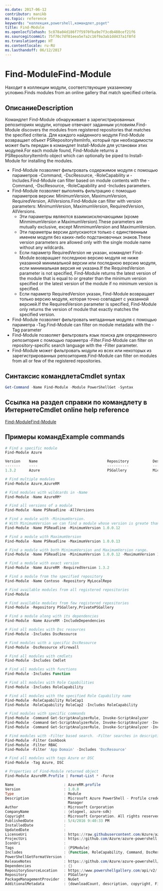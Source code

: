 ```yaml
---
ms.date: 2017-06-12
contributor: manikb
ms.topic: reference
keywords: "коллекция,powershell,командлет,psget"
title: Find-Module
ms.openlocfilehash: 5c878a04d186f7f5970fba9e7f3cdb480cef21f6
ms.sourcegitcommit: 75f70c7df01eea5e7a2c16f9a3ab1dd437a1f8fd
ms.translationtype: HT
ms.contentlocale: ru-RU
ms.lasthandoff: 06/12/2017
---
```

# <a name="find-module"></a><span data-ttu-id="38a6f-103">Find-Module</span><span class="sxs-lookup"><span data-stu-id="38a6f-103">Find-Module</span></span>
<span data-ttu-id="38a6f-104">Находит в коллекции модули, соответствующие указанному условию.</span><span class="sxs-lookup"><span data-stu-id="38a6f-104">Finds modules from an online gallery that match specified criteria.</span></span>

## <a name="description"></a><span data-ttu-id="38a6f-105">Описание</span><span class="sxs-lookup"><span data-stu-id="38a6f-105">Description</span></span>
<span data-ttu-id="38a6f-106">Командлет Find-Module обнаруживает в зарегистрированных репозиториях модули, которые отвечают заданным условиям.</span><span class="sxs-lookup"><span data-stu-id="38a6f-106">Find-Module discovers the modules from registered repositories that matches the specified criteria.</span></span>
<span data-ttu-id="38a6f-107">Для каждого найденного модуля Find-Module возвращает объект PSRepositoryItemInfo, который при необходимости может быть передан в командлет Install-Module для установки этих модулей.</span><span class="sxs-lookup"><span data-stu-id="38a6f-107">For each module found, Find-Module returns a PSRepositoryItemInfo object which can optionally be piped to Install-Module for installing the modules.</span></span>

- <span data-ttu-id="38a6f-108">Find-Module позволяет фильтровать содержимое модуля с помощью параметров -Command, -DscResource, -RoleCapability и -Includes.</span><span class="sxs-lookup"><span data-stu-id="38a6f-108">Find-Module can filter based on module contents with the -Command, -DscResource, -RoleCapability and -Includes parameters.</span></span>
- <span data-ttu-id="38a6f-109">Find-Module позволяет выполнять фильтрацию с помощью параметров версии: MinimumVersion, MaximumVersion, RequiredVersion, AllVersions.</span><span class="sxs-lookup"><span data-stu-id="38a6f-109">Find-Module can filter with version parameters: MinimumVersion, MaximumVersion, RequiredVersion, AllVersions.</span></span>
  - <span data-ttu-id="38a6f-110">Эти параметры являются взаимоисключающими (кроме MinmimumVersion и MaximumVersion).</span><span class="sxs-lookup"><span data-stu-id="38a6f-110">These parameters are mutually exclusive, except MinmimumVersion and MaximumVersion.</span></span>
  - <span data-ttu-id="38a6f-111">Эти параметры версии допускаются только с единственным именем модуля без каких-либо подстановочных знаков.</span><span class="sxs-lookup"><span data-stu-id="38a6f-111">These version parameters are allowed only with the single module name without any wildcards.</span></span>
  - <span data-ttu-id="38a6f-112">Если параметр RequiredVersion не указан, командлет Find-Module возвращает последнюю версию модуля не ниже указанной минимальной версии или последнюю версию модуля, если минимальная версия не указана.</span><span class="sxs-lookup"><span data-stu-id="38a6f-112">If the RequiredVersion parameter is not specified, Find-Module returns the latest version of the module that is equal to or greater than the minimum version specified or the latest version of the module if no minimum version is specified.</span></span> 
  - <span data-ttu-id="38a6f-113">Если параметр RequiredVersion указан, Find-Module возвращает только версию модуля, которая точно совпадает с указанной версией.</span><span class="sxs-lookup"><span data-stu-id="38a6f-113">If the RequiredVersion parameter is specified, Find-Module only returns the version of module that exactly matches the specified version.</span></span>
- <span data-ttu-id="38a6f-114">Find-Module позволяет фильтровать метаданные модуля с помощью параметра -Tag.</span><span class="sxs-lookup"><span data-stu-id="38a6f-114">Find-Module can filter on module metadata with the -Tag parameter</span></span>
- <span data-ttu-id="38a6f-115">Find-Module позволяет фильтровать язык поиска для определенного репозитория с помощью параметра -Filter.</span><span class="sxs-lookup"><span data-stu-id="38a6f-115">Find-Module can filter on repository-specific search language with the -Filter parameter.</span></span>
- <span data-ttu-id="38a6f-116">Find-Module может фильтровать модули из всех или некоторых из зарегистрированных репозиториев.</span><span class="sxs-lookup"><span data-stu-id="38a6f-116">Find-Module can filter on modules from all or few of the registered repositories.</span></span>

## <a name="cmdlet-syntax"></a><span data-ttu-id="38a6f-117">Синтаксис командлета</span><span class="sxs-lookup"><span data-stu-id="38a6f-117">Cmdlet syntax</span></span>
```powershell
Get-Command -Name Find-Module -Module PowerShellGet -Syntax
```

## <a name="cmdlet-online-help-reference"></a><span data-ttu-id="38a6f-118">Ссылка на раздел справки по командлету в Интернете</span><span class="sxs-lookup"><span data-stu-id="38a6f-118">Cmdlet online help reference</span></span>

[<span data-ttu-id="38a6f-119">Find-Module</span><span class="sxs-lookup"><span data-stu-id="38a6f-119">Find-Module</span></span>](http://go.microsoft.com/fwlink/?LinkID=398574)

## <a name="example-commands"></a><span data-ttu-id="38a6f-120">Примеры команд</span><span class="sxs-lookup"><span data-stu-id="38a6f-120">Example commands</span></span>
```powershell
# Find a specific module
Find-Module Azure

Version    Name                                Repository           Description
-------    ----                                ----------           -----------
1.3.2      Azure                               PSGallery            Microsoft Azure PowerShell - Service Management

# Find multiple modules
Find-Module Azure,AzureRM

# Find modules with wildcards in -Name
Find-Module -Name AzureRM*

# Find all versions of a module
Find-Module -Name PSReadline -AllVersions

# Find a module with -MinimumVersion. 
# With MinimumVersion we can find a module whose version is greate than or equal to the specified MinimumVersion value.
Find-Module -Name PSReadline -MinimumVersion 1.0.0.12

# Find a module with MaximumVersion
Find-Module -Name PSReadline -MaximumVersion 1.0.0.13

# Find a module with both MinimumVersion and MaximumVersion range.
Find-Module -Name PSReadline -MinimumVersion 1.0.0.12 -MaximumVersion 1.0.0.13

# Find a module with exact version
Find-Module -Name AzureRM -RequiredVersion 1.3.2

# Find a module from the specified repository
Find-Module -Name Contoso -Repository MyLocalRepo

# Find available modules from all registered repositories
Find-Module

# Find available modules from few registered repositories
Find-Module -Repository PSGallery,PrivatePSGallery

# Find a module along with its dependencies
Find-Module -Name AzureRM -IncludeDependencies

# Find all modules with Dsc resources
Find-Module -Includes DscResource

# Find modules with a specific DscResource
Find-Module -DscResource xFirewall

# Find all modules with cmdlets
Find-Module -Includes Cmdlet

# Find all modules with functions
Find-Module -Includes Function

# Find all modules with Role Capabilities
Find-Module -Includes RoleCapability

# Find all modules with the specified Role Capability name
Find-Module -RoleCapability RoleCap1
Find-Module -RoleCapability RoleCap2 -Includes RoleCapability

# Find modules with specific commands
Find-Module -Command Get-ScriptAnalyzerRule, Invoke-ScriptAnalyzer
Find-Module -Command Get-ScriptAnalyzerRule, Invoke-ScriptAnalyzer -Includes Cmdlet
Find-Module -Command Get-ScriptAnalyzerRule, Invoke-ScriptAnalyzer -Includes Function

# Find modules with -Filter based search. -Filter searches in description and names
Find-Module -Filter Cookbook
Find-Module -Filter RBAC
Find-Module -Filter 'App Domain' -Includes 'DscResource'

# Find all modules with tags Azure or DSC
Find-Module -Tag Azure, DSC

# Properties of Find-Module returned object
Find-Module AzureRM.Profile | Format-List * -Force

Name                       : AzureRM.profile
Version                    : 1.0.8
Type                       : Module
Description                : Microsoft Azure PowerShell - Profile credential management cmdlets for Azure Resource
                             Manager
Author                     : Microsoft Corporation
CompanyName                : {elogeel, azure-sdk}
Copyright                  : Microsoft Corporation. All rights reserved.
PublishedDate              : 5/4/2016 9:40:33 PM
InstalledDate              :
UpdatedDate                :
LicenseUri                 : https://raw.githubusercontent.com/Azure/azure-powershell/dev/LICENSE.txt
ProjectUri                 : https://github.com/Azure/azure-powershell
IconUri                    :
Tags                       : {PSModule}
Includes                   : {Function, RoleCapability, Command, DscResource...}
PowerShellGetFormatVersion :
ReleaseNotes               : https://github.com/Azure/azure-powershell/blob/dev/ChangeLog.md
Dependencies               : {}
RepositorySourceLocation   : https://www.powershellgallery.com/api/v2/
Repository                 : PSGallery
PackageManagementProvider  : NuGet
AdditionalMetadata         : {downloadCount, description, copyright, FileList...}

```

